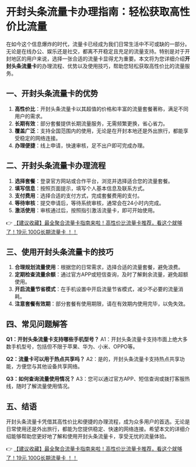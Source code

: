 # 开封头条流量卡办理指南：轻松获取高性价比流量

在如今这个信息爆炸的时代，流量卡已经成为我们日常生活中不可或缺的一部分。无论是在线办公、娱乐还是社交，都离不开稳定且充足的流量支持。特别是对于开封地区的用户来说，选择一张合适的流量卡显得尤为重要。本文将为您详细介绍**开封头条流量卡**的办理流程、优势以及使用技巧，帮助您轻松获取高性价比的流量服务。

## 一、开封头条流量卡的优势

1. **高性价比**：开封头条流量卡以其超值的价格和丰富的流量套餐著称，满足不同用户的需求。
2. **长期有效**：部分套餐提供长期流量服务，无需频繁更换，省心省力。
3. **覆盖广泛**：支持全国范围内的使用，无论是在开封本地还是外出旅行，都能享受稳定的网络连接。
4. **办理便捷**：线上申请，快速审核，足不出户即可完成办理。

## 二、开封头条流量卡办理流程

1. **选择套餐**：登录官方网站或合作平台，浏览并选择适合您的流量套餐。
2. **填写信息**：按照页面提示，填写个人基本信息及联系方式。
3. **支付费用**：选择合适的支付方式，完成套餐费用的支付。
4. **等待审核**：提交申请后，等待系统审核，通常会在24小时内完成。
5. **激活使用**：审核通过后，按照指引激活流量卡，即可开始使用。

👉 [【建议收藏】最全聚合流量卡指南来啦！高性价比流量卡推荐，看这个就够了！19元 100G长期流量卡 ！！](https://bit.ly/Liuliangka)

## 三、使用开封头条流量卡的技巧

1. **合理规划流量使用**：根据您的日常需求，选择合适的流量套餐，避免浪费。
2. **定期检查流量余额**：通过官方APP或短信查询，及时了解剩余流量，避免超额使用。
3. **开启流量节省模式**：在手机设置中开启流量节省模式，减少不必要的流量消耗。
4. **注意套餐有效期**：部分套餐有使用期限，请在有效期内使用完毕，以免失效。

## 四、常见问题解答

**Q1：开封头条流量卡支持哪些手机型号？**
A1：开封头条流量卡支持市面上绝大多数手机型号，包括但不限于苹果、华为、小米、OPPO等。

**Q2：流量卡可以用于热点共享吗？**
A2：是的，开封头条流量卡支持热点共享功能，方便您与其他设备共享网络。

**Q3：如何查询流量使用情况？**
A3：您可以通过官方APP、短信查询或拨打客服热线，随时了解流量使用情况。

## 五、结语

开封头条流量卡凭借其高性价比和便捷的办理流程，成为众多用户的首选。无论是日常使用还是外出旅行，都能为您提供稳定、快速的网络连接。希望本文的详细介绍能够帮助您更好地了解和使用开封头条流量卡，享受无忧的流量体验。

👉 [【建议收藏】最全聚合流量卡指南来啦！高性价比流量卡推荐，看这个就够了！19元 100G长期流量卡 ！！](https://bit.ly/Liuliangka)